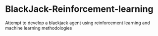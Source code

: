 # BlackJack-Reinforcement-learning
Attempt to develop a blackjack agent using reinforcement learning and machine learning methodologies
